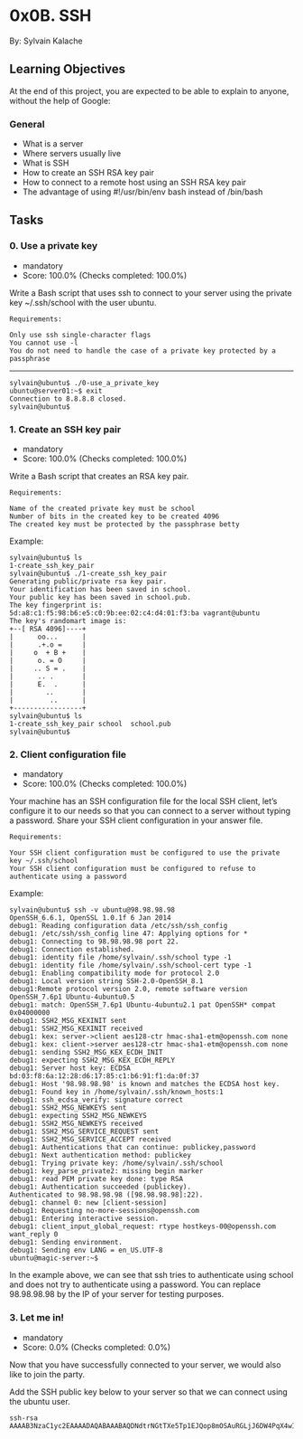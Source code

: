 # 0x0B. SSH
By: Sylvain Kalache

## Learning Objectives
At the end of this project, you are expected to be able to explain to anyone, without the help of Google:

### General
- What is a server
- Where servers usually live
- What is SSH
- How to create an SSH RSA key pair
- How to connect to a remote host using an SSH RSA key pair
- The advantage of using #!/usr/bin/env bash instead of /bin/bash

## Tasks
### 0. Use a private key
- mandatory
- Score: 100.0% (Checks completed: 100.0%)

Write a Bash script that uses ssh to connect to your server using the private key ~/.ssh/school with the user ubuntu.

	Requirements:

	Only use ssh single-character flags
	You cannot use -l
	You do not need to handle the case of a private key protected by a passphrase

---

	sylvain@ubuntu$ ./0-use_a_private_key
	ubuntu@server01:~$ exit
	Connection to 8.8.8.8 closed.
	sylvain@ubuntu$ 

### 1. Create an SSH key pair
- mandatory
- Score: 100.0% (Checks completed: 100.0%)

Write a Bash script that creates an RSA key pair.

	Requirements:

	Name of the created private key must be school
	Number of bits in the created key to be created 4096
	The created key must be protected by the passphrase betty

Example:

	sylvain@ubuntu$ ls
	1-create_ssh_key_pair
	sylvain@ubuntu$ ./1-create_ssh_key_pair
	Generating public/private rsa key pair.
	Your identification has been saved in school.
	Your public key has been saved in school.pub.
	The key fingerprint is:
	5d:a8:c1:f5:98:b6:e5:c0:9b:ee:02:c4:d4:01:f3:ba vagrant@ubuntu
	The key's randomart image is:
	+--[ RSA 4096]----+
	|      oo...      |
	|      .+.o =     |
	|     o  + B +    |
	|      o. = O     |
	|     .. S = .    |
	|      .. .       |
	|      E.  .      |
	|        ..       |
	|         ..      |
	+-----------------+
	sylvain@ubuntu$ ls
	1-create_ssh_key_pair school  school.pub
	sylvain@ubuntu$ 

### 2. Client configuration file
- mandatory
- Score: 100.0% (Checks completed: 100.0%)

Your machine has an SSH configuration file for the local SSH client, let’s configure it to our needs so that you can connect to a server without typing a password. Share your SSH client configuration in your answer file.

	Requirements:

	Your SSH client configuration must be configured to use the private key ~/.ssh/school
	Your SSH client configuration must be configured to refuse to authenticate using a password

Example:

	sylvain@ubuntu$ ssh -v ubuntu@98.98.98.98
	OpenSSH_6.6.1, OpenSSL 1.0.1f 6 Jan 2014
	debug1: Reading configuration data /etc/ssh/ssh_config
	debug1: /etc/ssh/ssh_config line 47: Applying options for *
	debug1: Connecting to 98.98.98.98 port 22.
	debug1: Connection established.
	debug1: identity file /home/sylvain/.ssh/school type -1
	debug1: identity file /home/sylvain/.ssh/school-cert type -1
	debug1: Enabling compatibility mode for protocol 2.0
	debug1: Local version string SSH-2.0-OpenSSH_8.1
	debug1:Remote protocol version 2.0, remote software version OpenSSH_7.6p1 Ubuntu-4ubuntu0.5
	debug1: match: OpenSSH_7.6p1 Ubuntu-4ubuntu2.1 pat OpenSSH* compat 0x04000000
	debug1: SSH2_MSG_KEXINIT sent
	debug1: SSH2_MSG_KEXINIT received
	debug1: kex: server->client aes128-ctr hmac-sha1-etm@openssh.com none
	debug1: kex: client->server aes128-ctr hmac-sha1-etm@openssh.com none
	debug1: sending SSH2_MSG_KEX_ECDH_INIT
	debug1: expecting SSH2_MSG_KEX_ECDH_REPLY
	debug1: Server host key: ECDSA bd:03:f8:6a:12:28:d6:17:85:c1:b6:91:f1:da:0f:37
	debug1: Host '98.98.98.98' is known and matches the ECDSA host key.
	debug1: Found key in /home/sylvain/.ssh/known_hosts:1
	debug1: ssh_ecdsa_verify: signature correct
	debug1: SSH2_MSG_NEWKEYS sent
	debug1: expecting SSH2_MSG_NEWKEYS
	debug1: SSH2_MSG_NEWKEYS received
	debug1: SSH2_MSG_SERVICE_REQUEST sent
	debug1: SSH2_MSG_SERVICE_ACCEPT received
	debug1: Authentications that can continue: publickey,password
	debug1: Next authentication method: publickey
	debug1: Trying private key: /home/sylvain/.ssh/school
	debug1: key_parse_private2: missing begin marker
	debug1: read PEM private key done: type RSA
	debug1: Authentication succeeded (publickey).
	Authenticated to 98.98.98.98 ([98.98.98.98]:22).
	debug1: channel 0: new [client-session]
	debug1: Requesting no-more-sessions@openssh.com
	debug1: Entering interactive session.
	debug1: client_input_global_request: rtype hostkeys-00@openssh.com want_reply 0
	debug1: Sending environment.
	debug1: Sending env LANG = en_US.UTF-8
	ubuntu@magic-server:~$

In the example above, we can see that ssh tries to authenticate using school and does not try to authenticate using a password. You can replace 98.98.98.98 by the IP of your server for testing purposes.

### 3. Let me in!
- mandatory
- Score: 0.0% (Checks completed: 0.0%)

Now that you have successfully connected to your server, we would also like to join the party.

Add the SSH public key below to your server so that we can connect using the ubuntu user.

	ssh-rsa AAAAB3NzaC1yc2EAAAADAQABAAABAQDNdtrNGtTXe5Tp1EJQop8mOSAuRGLjJ6DW4PqX4wId/Kawz35ESampIqHSOTJmbQ8UlxdJuk0gAXKk3Ncle4safGYqM/VeDK3LN5iAJxf4kcaxNtS3eVxWBE5iF3FbIjOqwxw5Lf5sRa5yXxA8HfWidhbIG5TqKL922hPgsCGABIrXRlfZYeC0FEuPWdr6smOElSVvIXthRWp9cr685KdCI+COxlj1RdVsvIo+zunmLACF9PYdjB2s96Fn0ocD3c5SGLvDOFCyvDojSAOyE70ebIElnskKsDTGwfT4P6jh9OBzTyQEIS2jOaE5RQq4IB4DsMhvbjDSQrP0MdCLgwkN
